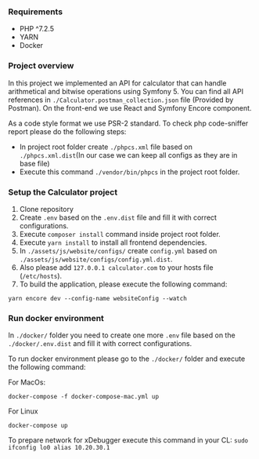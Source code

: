 ### Requirements ###
- PHP ^7.2.5
- YARN
- Docker

### Project overview ###

In this project we implemented an API for calculator that can handle ​arithmetical​ and bitwise operations using Symfony 5. You can find all API references in `./Calculator.postman_collection.json` file (Provided by Postman). On the front-end we use React and Symfony Encore component.

As a code style format we use PSR-2 standard. To check php code-sniffer report please do the following steps:

- In project root folder create `./phpcs.xml` file based on `./phpcs.xml.dist`(In our case we can keep all configs as they are in base file)
- Execute this command `./vendor/bin/phpcs` in the project root folder.


### Setup the Calculator project ###

1. Clone repository
2. Create `.env` based on the `.env.dist` file and fill it with correct configurations.
3. Execute `composer install` command inside project root folder.
4. Execute `yarn install` to install all frontend dependencies.
5. In `./assets/js/website/configs/` create `config.yml` based on `./assets/js/web​site/configs/config.yml.dist`.
6. Also please add `127.0.0.1 calculator.com` to your hosts file (`/etc/hosts`).
7. To build the application, please execute the following command:

```
yarn encore dev --config-name websiteConfig --watch
```

### Run docker environment ###
In `./docker/` folder you need to create one more `.env` file based on the `./docker/.env.dist` and fill it with correct configurations.

To run docker environment please go to the `./docker/` folder and execute the following command:

For MacOs:
```
docker-compose -f docker-compose-mac.yml up
```
For Linux
```
docker-compose up
```

To prepare network for xDebugger execute this command in your CL: `sudo ifconfig lo0 alias 10.20.30.1`
